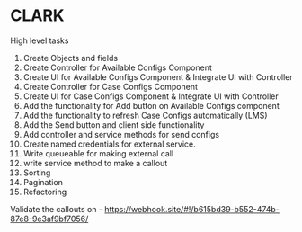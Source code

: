 # CLARK

High level tasks

1. Create Objects and fields
2. Create Controller for Available Configs Component
3. Create UI for Available Configs Component & Integrate UI with Controller
4. Create Controller for Case Configs Component
5. Create UI for Case Configs Component & Integrate UI with Controller
6. Add the functionality for Add button on Available Configs component
7. Add the functionality to refresh Case Configs automatically (LMS)
8. Add the Send button and client side functionality
9. Add controller and service methods for send configs
10. Create named credentials for external service.
11. Write queueable for making external call
12. write service method to make a callout
13. Sorting
14. Pagination
15. Refactoring

Validate the callouts on - https://webhook.site/#!/b615bd39-b552-474b-87e8-9e3af9bf7056/
